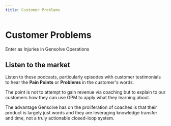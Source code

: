 ```yaml
---
title: Customer Problems
---
```


# Customer Problems

Enter as Injuries in Gensolve Operations

## Listen to the market

Listen to these podcasts, particularly episodes with customer testimonials to hear the **Pain Points** or **Problems** in the customer's words.

The point is not to attempt to gain revenue via coaching but to explain to our customers how they can use GPM to apply what they learning about.

The advantage Gensolve has on the proliferation of coaches is that their product is largely just words and they are leveraging knowledge transfer and time, not a truly actionable closed-loop system.
